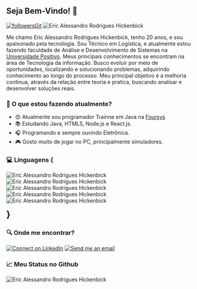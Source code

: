 ## Seja Bem-Vindo! 👋

 [![followersGit](https://img.shields.io/github/followers/Eric-Hickenbick?style=social)](https://github.com/Eric-Hickenbick) <img src="https://komarev.com/ghpvc/?username=Eric-Hickenbick&label=Profile%20views&color=0e75b6&style=social" alt="Eric Alessandro Rodrigues Hickenbick" />

 Me chamo Eric Alessandro Rodrigues Hickenbick, tenho 20 anos, e sou apaixonado pela tecnologia. Sou Técnico em Logística, e atualmente estou fazendo faculdade de Análise e Desenvolvimento de Sistemas na <a href="https://www.up.edu.br/">Universidade Positivo</a>. Meus principais conhecimentos se encontram na área de Tecnologia da informação. Busco evoluir por meio de oportunidades, localizando e solucionando problemas, adquirindo conhecimento ao longo do processo. Meu principal objetivo é a melhoria continua, através da relação entre teoria e pratica, buscando analisar e desenvolver soluções reais. 
 

### 📑 O que estou fazendo atualmente?

- 😍 Atualmente sou programador Trainne em Java na <a href="https://www.foursys.com.br/">Foursys</a>
- 📚 Estudando Java, HTML5, Node.js e React.js.
- 🎧 Programando e sempre ouvindo Eletrônica.
- 🎮 Gosto muito de jogar no PC, principalmente simuladores.


### 💻 Linguagens {

<img src= "https://img.shields.io/badge/JAVA-Developer-B22222" alt="Eric Alessandro Rodrigues Hickenbick"/> <img src= "https://img.shields.io/badge/Node.js-Beginner-3c873a" alt="Eric Alessandro Rodrigues Hickenbick"/> <img src= "https://img.shields.io/badge/HTML-Beginner-orange" alt="Eric Alessandro Rodrigues Hickenbick"/> <img src= "https://img.shields.io/badge/Angular-Beginner-B52E31" alt="Eric Alessandro Rodrigues Hickenbick"/> <img src= "https://img.shields.io/badge/Spring%20Boot-Beginner-success" alt="Eric Alessandro Rodrigues Hickenbick"/><br> <div><font size =5> <strong> } </strong></font></div>

### 🔍 Onde me encontrar?

[![Connect on LinkedIn](https://img.shields.io/badge/--linkedin?label=LinkedIn&logo=LinkedIn&style=social)](https://www.linkedin.com/in/eric-hickenbick-6677311a0/) [![Send me an email](https://img.shields.io/badge/--gmail?label=Email&logo=Gmail&style=social)](mailto:junior.hickenbick@gmail.com)

### 📈 Meu Status no Github
<img align="center" src="https://github-readme-stats.vercel.app/api?username=Eric-Hickenbick&show_icons=true&locale=en" alt="Eric Alessandro Rodrigues Hickenbick" />
